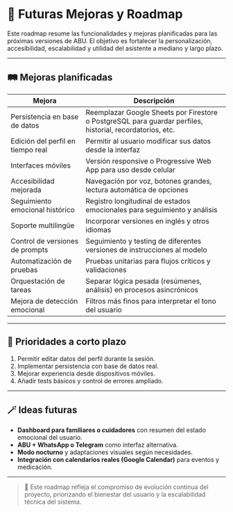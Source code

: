 # 🚧 Futuras Mejoras y Roadmap

Este roadmap resume las funcionalidades y mejoras planificadas para las próximas versiones de ABU. El objetivo es fortalecer la personalización, accesibilidad, escalabilidad y utilidad del asistente a mediano y largo plazo.

---

## 🛤️ Mejoras planificadas

| Mejora                         | Descripción                                                                 |
|--------------------------------|-----------------------------------------------------------------------------|
| Persistencia en base de datos  | Reemplazar Google Sheets por Firestore o PostgreSQL para guardar perfiles, historial, recordatorios, etc. |
| Edición del perfil en tiempo real | Permitir al usuario modificar sus datos desde la interfaz                  |
| Interfaces móviles             | Versión responsive o Progressive Web App para uso desde celular            |
| Accesibilidad mejorada         | Navegación por voz, botones grandes, lectura automática de opciones         |
| Seguimiento emocional histórico| Registro longitudinal de estados emocionales para seguimiento y análisis   |
| Soporte multilingüe            | Incorporar versiones en inglés y otros idiomas                             |
| Control de versiones de prompts| Seguimiento y testing de diferentes versiones de instrucciones al modelo    |
| Automatización de pruebas      | Pruebas unitarias para flujos críticos y validaciones                      |
| Orquestación de tareas         | Separar lógica pesada (resúmenes, análisis) en procesos asincrónicos       |
| Mejora de detección emocional  | Filtros más finos para interpretar el tono del usuario                     |

---

## 🧭 Prioridades a corto plazo

1. Permitir editar datos del perfil durante la sesión.
2. Implementar persistencia con base de datos real.
3. Mejorar experiencia desde dispositivos móviles.
4. Añadir tests básicos y control de errores ampliado.

---

## 🪄 Ideas futuras

- **Dashboard para familiares o cuidadores** con resumen del estado emocional del usuario.
- **ABU + WhatsApp o Telegram** como interfaz alternativa.
- **Modo nocturno** y adaptaciones visuales según necesidades.
- **Integración con calendarios reales (Google Calendar)** para eventos y medicación.

---

> 🧪 Este roadmap refleja el compromiso de evolución continua del proyecto, priorizando el bienestar del usuario y la escalabilidad técnica del sistema.
